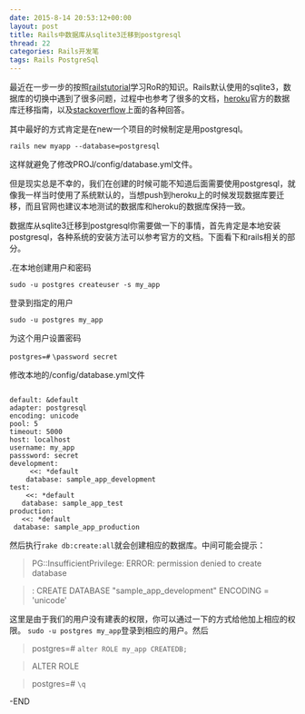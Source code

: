 ```yaml
---
date: 2015-8-14 20:53:12+00:00
layout: post
title: Rails中数据库从sqlite3迁移到postgresql
thread: 22
categories: Rails开发笔
tags: Rails PostgreSql
---
```


最近在一步一步的按照[railstutorial](https://www.railstutorial.org/)学习RoR的知识。Rails默认使用的sqlite3，数据库的切换中遇到了很多问题，过程中也参考了很多的文档，[heroku](heroku.com)官方的数据库迁移指南，以及[stackoverflow](http://stackoverflow.com/)上面的各种回答。

其中最好的方式肯定是在new一个项目的时候制定是用postgresql。

`rails new myapp --database=postgresql`

这样就避免了修改PROJ/config/database.yml文件。

但是现实总是不幸的，我们在创建的时候可能不知道后面需要使用postgresql，就像我一样当时使用了系统默认的，当想push到heroku上的时候发现数据库要迁移，而且官网也建议本地测试的数据库和heroku的数据库保持一致。

数据库从sqlite3迁移到postgresql你需要做一下的事情，首先肯定是本地安装postgresql，各种系统的安装方法可以参考官方的文档。下面看下和rails相关的部分。

.在本地创建用户和密码

`sudo -u postgres createuser -s my_app`

登录到指定的用户

`sudo -u postgres my_app`

为这个用户设置密码

`postgres=#` `\password secret`

修改本地的/config/database.yml文件
```
``` 

    default: &default
    adapter: postgresql
    encoding: unicode
    pool: 5
    timeout: 5000
    host: localhost
    username: my_app
    passsword: secret
    development:
         <<: *default
        database: sample_app_development
    test:
        <<: *default
       database: sample_app_test
    production:
       <<: *default
     database: sample_app_production

然后执行`rake db:create:all`就会创建相应的数据库。中间可能会提示：

>PG::InsufficientPrivilege: ERROR:  permission denied to create database

>: CREATE DATABASE "sample_app_development" ENCODING = 'unicode'

这里是由于我们的用户没有建表的权限，你可以通过一下的方式给他加上相应的权限。
`sudo -u postgres my_app`登录到相应的用户。然后

>postgres=# `alter ROLE my_app CREATEDB;`

>ALTER ROLE

>postgres=# `\q`

-END


